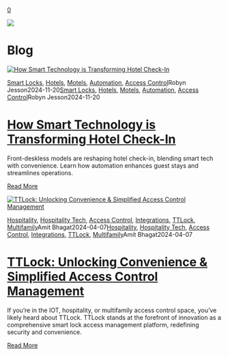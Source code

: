 [0](https://www.33lock.com/cart)

![](https://images.squarespace-cdn.com/content/v1/64864a0f6459c271adb893d5/53badce9-9947-4ef2-ae36-60123a30fdfd/pexels-la-miko-3754595.jpg?format=2500w)

# Blog

[![How Smart Technology is Transforming Hotel Check-In](https://images.squarespace-cdn.com/content/v1/64864a0f6459c271adb893d5/1732061009722-18Y829YNJCI5DH4D6PSX/Blog+Hero+Image+%282%29.png?format=2500w)](https://www.33lock.com/blogpublishing/hotel-check-in-smart-technology)

[Smart Locks](https://www.33lock.com/blogpublishing/category/Smart+Locks), [Hotels](https://www.33lock.com/blogpublishing/category/Hotels), [Motels](https://www.33lock.com/blogpublishing/category/Motels), [Automation](https://www.33lock.com/blogpublishing/category/Automation), [Access Control](https://www.33lock.com/blogpublishing/category/Access+Control)Robyn Jesson2024-11-20[Smart Locks](https://www.33lock.com/blogpublishing/category/Smart+Locks), [Hotels](https://www.33lock.com/blogpublishing/category/Hotels), [Motels](https://www.33lock.com/blogpublishing/category/Motels), [Automation](https://www.33lock.com/blogpublishing/category/Automation), [Access Control](https://www.33lock.com/blogpublishing/category/Access+Control)Robyn Jesson2024-11-20

# [How Smart Technology is Transforming Hotel Check-In](https://www.33lock.com/blogpublishing/hotel-check-in-smart-technology)

Front-deskless models are reshaping hotel check-in, blending smart tech with convenience. Learn how automation enhances guest stays and streamlines operations.

[Read More](https://www.33lock.com/blogpublishing/hotel-check-in-smart-technology)

[![TTLock: Unlocking Convenience &amp; Simplified Access Control Management](https://images.squarespace-cdn.com/content/v1/64864a0f6459c271adb893d5/1717014783311-MYX9AHKWUNV3W3OE6U1V/PIN+Codes+%288%29.png?format=2500w)](https://www.33lock.com/blogpublishing/ttlock-unlocking-convenience-and-simplified-access-control-management)

[Hospitality](https://www.33lock.com/blogpublishing/category/Hospitality), [Hospitality Tech](https://www.33lock.com/blogpublishing/category/Hospitality+Tech), [Access Control](https://www.33lock.com/blogpublishing/category/Access+Control), [Integrations](https://www.33lock.com/blogpublishing/category/Integrations), [TTLock](https://www.33lock.com/blogpublishing/category/TTLock), [Multifamily](https://www.33lock.com/blogpublishing/category/Multifamily)Amit Bhagat2024-04-07[Hospitality](https://www.33lock.com/blogpublishing/category/Hospitality), [Hospitality Tech](https://www.33lock.com/blogpublishing/category/Hospitality+Tech), [Access Control](https://www.33lock.com/blogpublishing/category/Access+Control), [Integrations](https://www.33lock.com/blogpublishing/category/Integrations), [TTLock](https://www.33lock.com/blogpublishing/category/TTLock), [Multifamily](https://www.33lock.com/blogpublishing/category/Multifamily)Amit Bhagat2024-04-07

# [TTLock: Unlocking Convenience & Simplified Access Control Management](https://www.33lock.com/blogpublishing/ttlock-unlocking-convenience-and-simplified-access-control-management)

If you’re in the IOT, hospitality, or multifamily access control space, you’ve likely heard about TTLock. TTLock stands at the forefront of innovation as a comprehensive smart lock access management platform, redefining security and convenience.

[Read More](https://www.33lock.com/blogpublishing/ttlock-unlocking-convenience-and-simplified-access-control-management)